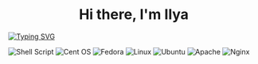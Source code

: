 <h1 align="center">Hi there, I'm Ilya</h1> 

<a href="https://git.io/typing-svg"><img src="https://readme-typing-svg.herokuapp.com?font=&pause=1000&color=2BCD03&center=true&vCenter=true&width=650&lines=Network+engineer%2C+System+Administrator+from+Russia+%F0%9F%87%B7%F0%9F%87%BA" alt="Typing SVG" /></a>

![Shell Script](https://img.shields.io/badge/shell_script-%23121011.svg?style=for-the-badge&logo=gnu-bash&logoColor=white)
![Cent OS](https://img.shields.io/badge/cent%20os-002260?style=for-the-badge&logo=centos&logoColor=F0F0F0)
![Fedora](https://img.shields.io/badge/Fedora-294172?style=for-the-badge&logo=fedora&logoColor=white)
![Linux](https://img.shields.io/badge/Linux-FCC624?style=for-the-badge&logo=linux&logoColor=black)
![Ubuntu](https://img.shields.io/badge/Ubuntu-E95420?style=for-the-badge&logo=ubuntu&logoColor=white)
![Apache](https://img.shields.io/badge/apache-%23D42029.svg?style=for-the-badge&logo=apache&logoColor=white)
![Nginx](https://img.shields.io/badge/nginx-%23009639.svg?style=for-the-badge&logo=nginx&logoColor=white)
